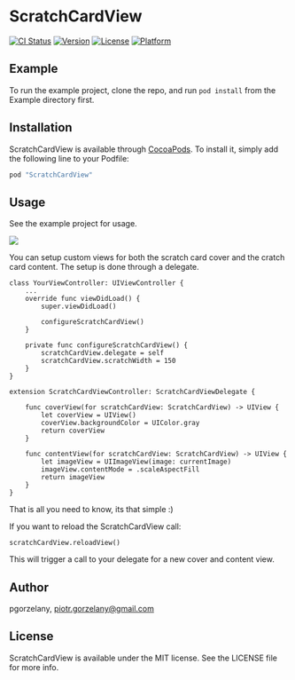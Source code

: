 # ScratchCardView

[![CI Status](http://img.shields.io/travis/pgorzelany/ScratchCardView.svg?style=flat)](https://travis-ci.org/pgorzelany/ScratchCardView)
[![Version](https://img.shields.io/cocoapods/v/ScratchCardView.svg?style=flat)](http://cocoapods.org/pods/ScratchCardView)
[![License](https://img.shields.io/cocoapods/l/ScratchCardView.svg?style=flat)](http://cocoapods.org/pods/ScratchCardView)
[![Platform](https://img.shields.io/cocoapods/p/ScratchCardView.svg?style=flat)](http://cocoapods.org/pods/ScratchCardView)

## Example

To run the example project, clone the repo, and run `pod install` from the Example directory first.

## Installation

ScratchCardView is available through [CocoaPods](http://cocoapods.org). To install
it, simply add the following line to your Podfile:

```ruby
pod "ScratchCardView"
```

## Usage

See the example project for usage.

![](https://thumbs.gfycat.com/MetallicHugeEquestrian-size_restricted.gif)

You can setup custom views for both the scratch card cover and the cratch card content.
The setup is done through a delegate.

```
class YourViewController: UIViewController {
    ...
    override func viewDidLoad() {
        super.viewDidLoad()

        configureScratchCardView()
    }

    private func configureScratchCardView() {
        scratchCardView.delegate = self
        scratchCardView.scratchWidth = 150
    }
}

extension ScratchCardViewController: ScratchCardViewDelegate {

    func coverView(for scratchCardView: ScratchCardView) -> UIView {
        let coverView = UIView()
        coverView.backgroundColor = UIColor.gray
        return coverView
    }

    func contentView(for scratchCardView: ScratchCardView) -> UIView {
        let imageView = UIImageView(image: currentImage)
        imageView.contentMode = .scaleAspectFill
        return imageView
    }
}

```

That is all you need to know, its that simple :)

If you want to reload the ScratchCardView call:

```
scratchCardView.reloadView()
```

This will trigger a call to your delegate for a new cover and content view.

## Author

pgorzelany, piotr.gorzelany@gmail.com

## License

ScratchCardView is available under the MIT license. See the LICENSE file for more info.
